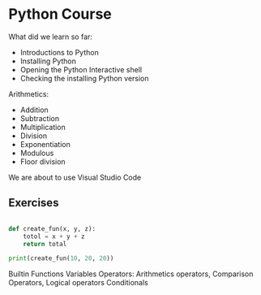# Python Course

What did we learn so far:
- Introductions to Python
- Installing Python
- Opening the Python Interactive shell
- Checking the installing Python version

Arithmetics:
- Addition
- Subtraction
- Multiplication
- Division
- Exponentiation
- Modulous
- Floor division

We are about to use Visual Studio Code


## Exercises

```py

def create_fun(x, y, z):
    totol = x + y + z 
    return total

print(create_fun(10, 20, 20))
```

Builtin Functions
Variables
Operators: Arithmetics operators, Comparison Operators, Logical operators
Conditionals